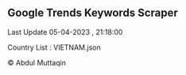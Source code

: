 

## Google Trends Keywords Scraper 
 
Last Update 05-04-2023 , 21:18:00

Country List :
VIETNAM.json



© Abdul Muttaqin 
